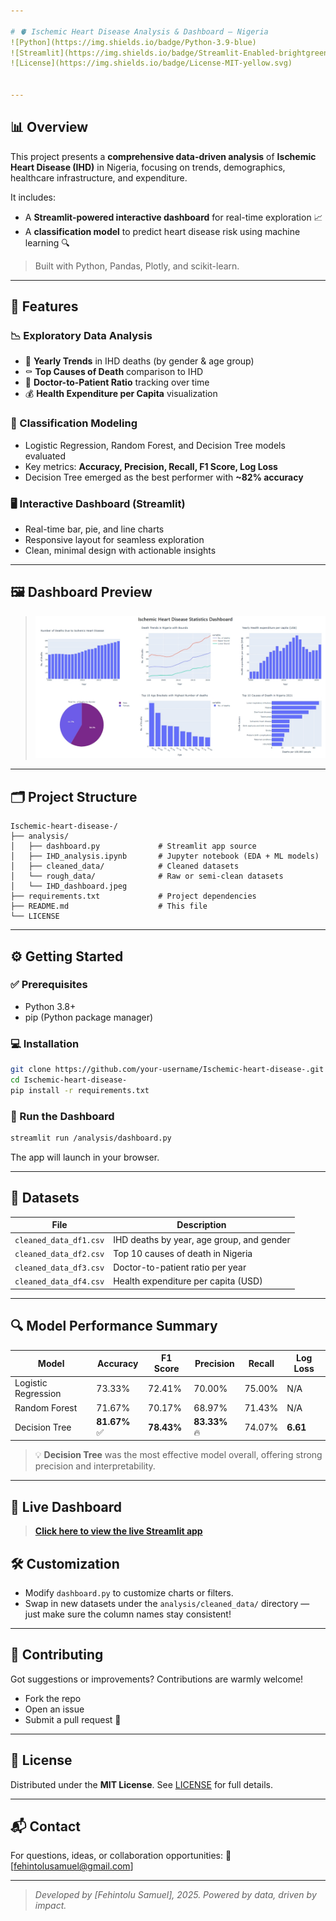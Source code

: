```yaml
---

# 🫀 Ischemic Heart Disease Analysis & Dashboard – Nigeria
![Python](https://img.shields.io/badge/Python-3.9-blue)
![Streamlit](https://img.shields.io/badge/Streamlit-Enabled-brightgreen)
![License](https://img.shields.io/badge/License-MIT-yellow.svg)


---
```


## 📊 Overview

This project presents a **comprehensive data-driven analysis** of **Ischemic Heart Disease (IHD)** in Nigeria, focusing on trends, demographics, healthcare infrastructure, and expenditure.

It includes:

* A **Streamlit-powered interactive dashboard** for real-time exploration 📈
* A **classification model** to predict heart disease risk using machine learning 🔍

> Built with Python, Pandas, Plotly, and scikit-learn.

---

## 🚀 Features

### 📉 Exploratory Data Analysis

* 📆 **Yearly Trends** in IHD deaths (by gender & age group)
* ⚰️ **Top Causes of Death** comparison to IHD
* 🏥 **Doctor-to-Patient Ratio** tracking over time
* 💰 **Health Expenditure per Capita** visualization

### 🧠 Classification Modeling

* Logistic Regression, Random Forest, and Decision Tree models evaluated
* Key metrics: **Accuracy, Precision, Recall, F1 Score, Log Loss**
* Decision Tree emerged as the best performer with **\~82% accuracy**

### 🖥️ Interactive Dashboard (Streamlit)

* Real-time bar, pie, and line charts
* Responsive layout for seamless exploration
* Clean, minimal design with actionable insights

---

## 🖼️ Dashboard Preview

> ![Dashboard Screenshot](/analysis/IHD_dashboard.jpeg)

---

## 🗂️ Project Structure

```
Ischemic-heart-disease-/
├── analysis/
│   ├── dashboard.py             # Streamlit app source
│   ├── IHD_analysis.ipynb       # Jupyter notebook (EDA + ML models)
│   ├── cleaned_data/            # Cleaned datasets
│   └── rough_data/              # Raw or semi-clean datasets
│   └── IHD_dashboard.jpeg
├── requirements.txt             # Project dependencies
├── README.md                    # This file
└── LICENSE
```

---

## ⚙️ Getting Started

### ✅ Prerequisites

* Python 3.8+
* pip (Python package manager)

### 💻 Installation

```bash
git clone https://github.com/your-username/Ischemic-heart-disease-.git
cd Ischemic-heart-disease-
pip install -r requirements.txt
```

### 🚀 Run the Dashboard

```bash
streamlit run /analysis/dashboard.py
```

The app will launch in your browser.

---

## 📂 Datasets

| File                   | Description                               |
| ---------------------- | ----------------------------------------- |
| `cleaned_data_df1.csv` | IHD deaths by year, age group, and gender |
| `cleaned_data_df2.csv` | Top 10 causes of death in Nigeria         |
| `cleaned_data_df3.csv` | Doctor-to-patient ratio per year          |
| `cleaned_data_df4.csv` | Health expenditure per capita (USD)       |

---

## 🔍 Model Performance Summary

| Model               | Accuracy     | F1 Score   | Precision     | Recall | Log Loss |
| ------------------- | ------------ | ---------- | ------------- | ------ | -------- |
| Logistic Regression | 73.33%       | 72.41%     | 70.00%        | 75.00% | N/A      |
| Random Forest       | 71.67%       | 70.17%     | 68.97%        | 71.43% | N/A      |
| Decision Tree       | **81.67%** ✅ | **78.43%** | **83.33%** 🔥 | 74.07% | **6.61** |

> 💡 **Decision Tree** was the most effective model overall, offering strong precision and interpretability.

---
## 🚀 Live Dashboard

> **[Click here to view the live Streamlit app](https://mqtij9hki8hcf5luxjgv4q.streamlit.app/)**  

## 🛠️ Customization

* Modify `dashboard.py` to customize charts or filters.
* Swap in new datasets under the `analysis/cleaned_data/` directory — just make sure the column names stay consistent!

---

## 🤝 Contributing

Got suggestions or improvements? Contributions are warmly welcome!

* Fork the repo
* Open an issue
* Submit a pull request 🚀

---

## 📄 License

Distributed under the **MIT License**.
See [LICENSE](LICENSE) for full details.

---

## 📬 Contact

For questions, ideas, or collaboration opportunities:
📧 \[[fehintolusamuel@gmail.com](mailto:ehintolusamuel@gmail.com)]

---

> *Developed by \[Fehintolu Samuel], 2025. Powered by data, driven by impact.*
